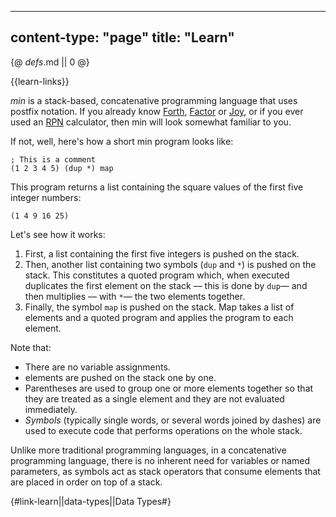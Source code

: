 -----
content-type: "page"
title: "Learn"
-----
{@ _defs_.md || 0 @}

{{learn-links}}

*min* is a stack-based, concatenative programming language that uses postfix notation. If you already know [Forth](http://www.forth.org/), [Factor](http://factorcode.org/) or [Joy](http://www.kevinalbrecht.com/code/joy-mirror/), or if you ever used an [RPN](https://en.wikipedia.org/wiki/Reverse_Polish_notation) calculator, then min will look somewhat familiar to you. 

If not, well, here's how a short min program looks like:

    ; This is a comment
    (1 2 3 4 5) (dup *) map

This program returns a list containing the square values of the first five integer numbers:

    (1 4 9 16 25)

Let's see how it works:

1. First, a list containing the first five integers is pushed on the stack.
2. Then, another list containing two symbols (`dup` and `*`) is pushed on the stack. This constitutes a quoted program which, when executed duplicates the first element on the stack &mdash; this is done by `dup`&mdash; and then multiplies &mdash; with `*`&mdash; the two elements together.
3. Finally, the symbol `map` is pushed on the stack. Map takes a list of elements and a quoted program and applies the program to each element.

Note that:

* There are no variable assignments.
* elements are pushed on the stack one by one.
* Parentheses are used to group one or more elements together so that they are treated as a single element and they are not evaluated immediately.
* *Symbols* (typically single words, or several words joined by dashes) are used to execute code that performs operations on the whole stack.

Unlike more traditional programming languages, in a concatenative programming language, there is no inherent need for variables or named parameters, as symbols act as stack operators that consume elements that are placed in order on top of a stack.

{#link-learn||data-types||Data Types#}
